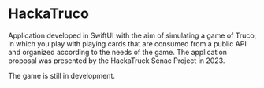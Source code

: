 # HackaTruco
Application developed in SwiftUI with the aim of simulating a game of Truco, in which you play with playing cards that are consumed from a public API and organized according to the needs of the game. The application proposal was presented by the HackaTruck Senac Project in 2023. 

The game is still in development.
